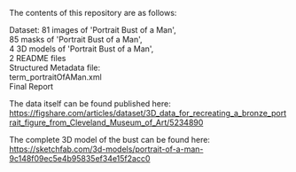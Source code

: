 The contents of this repository are as follows:

Dataset: 
  81 images of 'Portrait Bust of a Man',  
  85 masks  of 'Portrait Bust of a Man',  
  4 3D models of 'Portrait Bust of a Man',  
  2 README files  
Structured Metadata file:   
  term_portraitOfAMan.xml  
Final Report  
  
The data itself can be found published here:  
https://figshare.com/articles/dataset/3D_data_for_recreating_a_bronze_portrait_figure_from_Cleveland_Museum_of_Art/5234890  
  
The complete 3D model of the bust can be found here:  
https://sketchfab.com/3d-models/portrait-of-a-man-9c148f09ec5e4b95835ef34e15f2acc0
